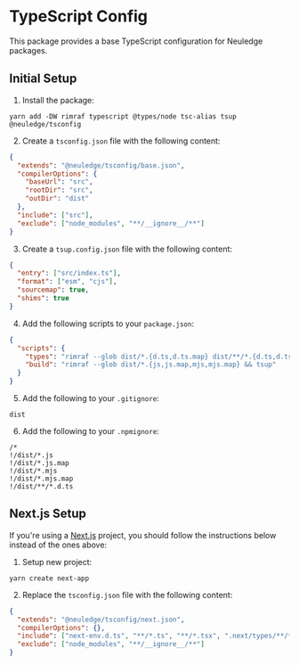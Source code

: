 # TypeScript Config

This package provides a base TypeScript configuration for Neuledge packages.

## Initial Setup

1. Install the package:

```
yarn add -DW rimraf typescript @types/node tsc-alias tsup @neuledge/tsconfig
```

2. Create a `tsconfig.json` file with the following content:

```json
{
  "extends": "@neuledge/tsconfig/base.json",
  "compilerOptions": {
    "baseUrl": "src",
    "rootDir": "src",
    "outDir": "dist"
  },
  "include": ["src"],
  "exclude": ["node_modules", "**/__ignore__/**"]
}
```

3. Create a `tsup.config.json` file with the following content:

```json
{
  "entry": ["src/index.ts"],
  "format": ["esm", "cjs"],
  "sourcemap": true,
  "shims": true
}
```

4. Add the following scripts to your `package.json`:

```json
{
  "scripts": {
    "types": "rimraf --glob dist/*.{d.ts,d.ts.map} dist/**/*.{d.ts,d.ts.map} && tsc --emitDeclarationOnly && tsc-alias",
    "build": "rimraf --glob dist/*.{js,js.map,mjs,mjs.map} && tsup"
  }
}
````

5. Add the following to your `.gitignore`:

```
dist
```

6. Add the following to your `.npmignore`:

```
/*
!/dist/*.js
!/dist/*.js.map
!/dist/*.mjs
!/dist/*.mjs.map
!/dist/**/*.d.ts
```

## Next.js Setup

If you're using a [Next.js](https://nextjs.org/) project, you should follow the instructions below instead of the ones above:

1. Setup new project:

```
yarn create next-app
```

2. Replace the `tsconfig.json` file with the following content:

```json
{
  "extends": "@neuledge/tsconfig/next.json",
  "compilerOptions": {},
  "include": ["next-env.d.ts", "**/*.ts", "**/*.tsx", ".next/types/**/*.ts"],
  "exclude": ["node_modules", "**/__ignore__/**"]
}
```